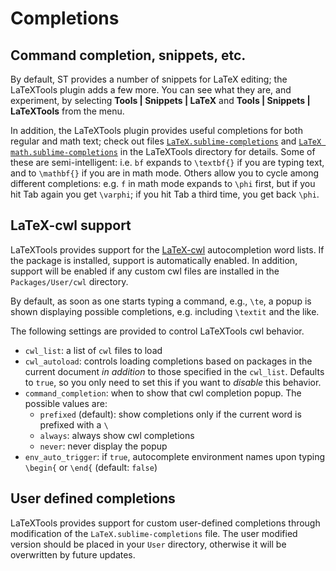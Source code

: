 # Completions

## Command completion, snippets, etc.

By default, ST provides a number of snippets for LaTeX editing; the LaTeXTools plugin adds a few more. You can see what they are, and experiment, by selecting **Tools | Snippets | LaTeX** and **Tools | Snippets | LaTeXTools** from the menu.

In addition, the LaTeXTools plugin provides useful completions for both regular and math text; check out files [`LaTeX.sublime-completions`](https://github.com/SublimeText/LaTeXTools/blob/master/LaTeX.sublime-completions) and [`LaTeX math.sublime-completions`](https://github.com/SublimeText/LaTeXTools/blob/master/LaTeX%20math.sublime-completions) in the LaTeXTools directory for details. Some of these are semi-intelligent: i.e. `bf` expands to `\textbf{}` if you are typing text, and to `\mathbf{}` if you are in math mode. Others allow you to cycle among different completions: e.g. `f` in math mode expands to `\phi` first, but if you hit Tab again you get `\varphi`; if you hit Tab a third time, you get back `\phi`.

## LaTeX-cwl support

LaTeXTools provides support for the [LaTeX-cwl](https://packagecontrol.io/packages/LaTeX-cwl) autocompletion word lists. If the package is installed, support is automatically enabled. In addition, support will be enabled if any custom cwl files are installed in the `Packages/User/cwl` directory.

By default, as soon as one starts typing a command, e.g., `\te`, a popup is shown displaying possible completions, e.g. including `\textit` and the like.

The following settings are provided to control LaTeXTools cwl behavior.

* `cwl_list`: a list of `cwl` files to load
* `cwl_autoload`: controls loading completions based on packages in the current document *in addition* to those specified in the `cwl_list`. Defaults to `true`, so you only need to set this if you want to *disable* this behavior.
* `command_completion`: when to show that cwl completion popup. The possible values are:
	* `prefixed` (default): show completions only if the current word is prefixed with a `\`
	* `always`: always show cwl completions
	* `never`: never display the popup
* `env_auto_trigger`: if `true`, autocomplete environment names upon typing `\begin{` or `\end{` (default: `false`)

## User defined completions

LaTeXTools provides support for custom user-defined completions through modification of the `LaTeX.sublime-completions` file. The user modified version should be placed in your `User` directory, otherwise it will be overwritten by future updates.
